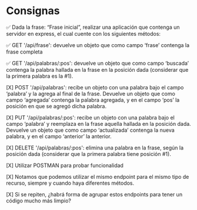 # Consignas

✅ Dada la frase: “Frase inicial”, realizar una aplicación que contenga un servidor en express, el cual cuente con los siguientes métodos: 

✅ GET '/api/frase': devuelve un objeto que como campo ‘frase’ contenga la frase completa

✅ GET '/api/palabras/:pos': devuelve un objeto que como campo ‘buscada’ contenga la palabra hallada en la frase en la posición dada (considerar que la primera palabra es la #1).

[X] POST '/api/palabras': recibe un objeto con una palabra bajo el campo ‘palabra’ y la agrega al final de la frase. Devuelve un objeto que como campo ‘agregada’ contenga la palabra agregada, y en el campo ‘pos’ la posición en que se agregó dicha palabra.

[X] PUT '/api/palabras/:pos': recibe un objeto con una palabra bajo el campo ‘palabra’ y reemplaza en la frase aquella hallada en la posición dada. Devuelve un objeto que como campo ‘actualizada’ contenga la nueva palabra, y en el campo ‘anterior’ la anterior.

[X] DELETE '/api/palabras/:pos': elimina una palabra en la frase, según la posición dada (considerar que la primera palabra tiene posición #1).

[X] Utilizar POSTMAN para probar funcionalidad

[X] Notamos que podemos utilizar el mismo endpoint para el mismo tipo de recurso, siempre y cuando haya diferentes métodos. 

[X] Si se repiten, ¿habrá forma de agrupar estos endpoints para tener un código mucho más limpio?
